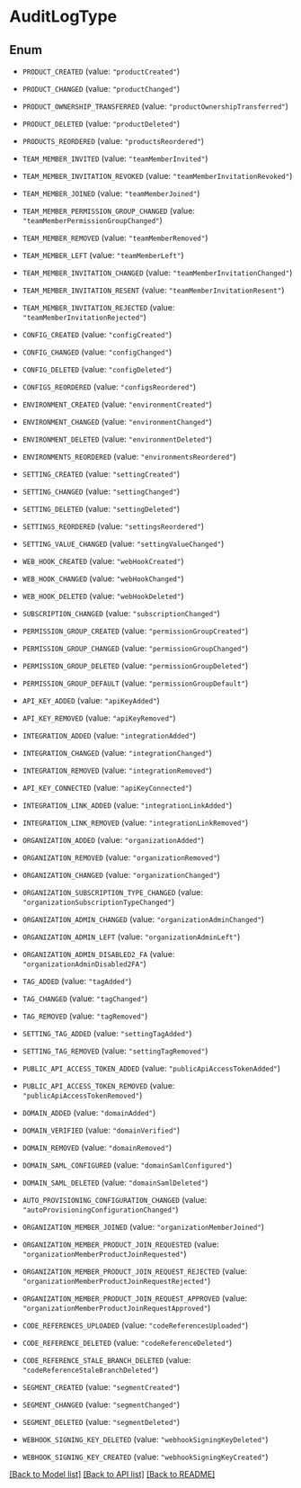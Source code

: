 # AuditLogType

## Enum


* `PRODUCT_CREATED` (value: `"productCreated"`)

* `PRODUCT_CHANGED` (value: `"productChanged"`)

* `PRODUCT_OWNERSHIP_TRANSFERRED` (value: `"productOwnershipTransferred"`)

* `PRODUCT_DELETED` (value: `"productDeleted"`)

* `PRODUCTS_REORDERED` (value: `"productsReordered"`)

* `TEAM_MEMBER_INVITED` (value: `"teamMemberInvited"`)

* `TEAM_MEMBER_INVITATION_REVOKED` (value: `"teamMemberInvitationRevoked"`)

* `TEAM_MEMBER_JOINED` (value: `"teamMemberJoined"`)

* `TEAM_MEMBER_PERMISSION_GROUP_CHANGED` (value: `"teamMemberPermissionGroupChanged"`)

* `TEAM_MEMBER_REMOVED` (value: `"teamMemberRemoved"`)

* `TEAM_MEMBER_LEFT` (value: `"teamMemberLeft"`)

* `TEAM_MEMBER_INVITATION_CHANGED` (value: `"teamMemberInvitationChanged"`)

* `TEAM_MEMBER_INVITATION_RESENT` (value: `"teamMemberInvitationResent"`)

* `TEAM_MEMBER_INVITATION_REJECTED` (value: `"teamMemberInvitationRejected"`)

* `CONFIG_CREATED` (value: `"configCreated"`)

* `CONFIG_CHANGED` (value: `"configChanged"`)

* `CONFIG_DELETED` (value: `"configDeleted"`)

* `CONFIGS_REORDERED` (value: `"configsReordered"`)

* `ENVIRONMENT_CREATED` (value: `"environmentCreated"`)

* `ENVIRONMENT_CHANGED` (value: `"environmentChanged"`)

* `ENVIRONMENT_DELETED` (value: `"environmentDeleted"`)

* `ENVIRONMENTS_REORDERED` (value: `"environmentsReordered"`)

* `SETTING_CREATED` (value: `"settingCreated"`)

* `SETTING_CHANGED` (value: `"settingChanged"`)

* `SETTING_DELETED` (value: `"settingDeleted"`)

* `SETTINGS_REORDERED` (value: `"settingsReordered"`)

* `SETTING_VALUE_CHANGED` (value: `"settingValueChanged"`)

* `WEB_HOOK_CREATED` (value: `"webHookCreated"`)

* `WEB_HOOK_CHANGED` (value: `"webHookChanged"`)

* `WEB_HOOK_DELETED` (value: `"webHookDeleted"`)

* `SUBSCRIPTION_CHANGED` (value: `"subscriptionChanged"`)

* `PERMISSION_GROUP_CREATED` (value: `"permissionGroupCreated"`)

* `PERMISSION_GROUP_CHANGED` (value: `"permissionGroupChanged"`)

* `PERMISSION_GROUP_DELETED` (value: `"permissionGroupDeleted"`)

* `PERMISSION_GROUP_DEFAULT` (value: `"permissionGroupDefault"`)

* `API_KEY_ADDED` (value: `"apiKeyAdded"`)

* `API_KEY_REMOVED` (value: `"apiKeyRemoved"`)

* `INTEGRATION_ADDED` (value: `"integrationAdded"`)

* `INTEGRATION_CHANGED` (value: `"integrationChanged"`)

* `INTEGRATION_REMOVED` (value: `"integrationRemoved"`)

* `API_KEY_CONNECTED` (value: `"apiKeyConnected"`)

* `INTEGRATION_LINK_ADDED` (value: `"integrationLinkAdded"`)

* `INTEGRATION_LINK_REMOVED` (value: `"integrationLinkRemoved"`)

* `ORGANIZATION_ADDED` (value: `"organizationAdded"`)

* `ORGANIZATION_REMOVED` (value: `"organizationRemoved"`)

* `ORGANIZATION_CHANGED` (value: `"organizationChanged"`)

* `ORGANIZATION_SUBSCRIPTION_TYPE_CHANGED` (value: `"organizationSubscriptionTypeChanged"`)

* `ORGANIZATION_ADMIN_CHANGED` (value: `"organizationAdminChanged"`)

* `ORGANIZATION_ADMIN_LEFT` (value: `"organizationAdminLeft"`)

* `ORGANIZATION_ADMIN_DISABLED2_FA` (value: `"organizationAdminDisabled2FA"`)

* `TAG_ADDED` (value: `"tagAdded"`)

* `TAG_CHANGED` (value: `"tagChanged"`)

* `TAG_REMOVED` (value: `"tagRemoved"`)

* `SETTING_TAG_ADDED` (value: `"settingTagAdded"`)

* `SETTING_TAG_REMOVED` (value: `"settingTagRemoved"`)

* `PUBLIC_API_ACCESS_TOKEN_ADDED` (value: `"publicApiAccessTokenAdded"`)

* `PUBLIC_API_ACCESS_TOKEN_REMOVED` (value: `"publicApiAccessTokenRemoved"`)

* `DOMAIN_ADDED` (value: `"domainAdded"`)

* `DOMAIN_VERIFIED` (value: `"domainVerified"`)

* `DOMAIN_REMOVED` (value: `"domainRemoved"`)

* `DOMAIN_SAML_CONFIGURED` (value: `"domainSamlConfigured"`)

* `DOMAIN_SAML_DELETED` (value: `"domainSamlDeleted"`)

* `AUTO_PROVISIONING_CONFIGURATION_CHANGED` (value: `"autoProvisioningConfigurationChanged"`)

* `ORGANIZATION_MEMBER_JOINED` (value: `"organizationMemberJoined"`)

* `ORGANIZATION_MEMBER_PRODUCT_JOIN_REQUESTED` (value: `"organizationMemberProductJoinRequested"`)

* `ORGANIZATION_MEMBER_PRODUCT_JOIN_REQUEST_REJECTED` (value: `"organizationMemberProductJoinRequestRejected"`)

* `ORGANIZATION_MEMBER_PRODUCT_JOIN_REQUEST_APPROVED` (value: `"organizationMemberProductJoinRequestApproved"`)

* `CODE_REFERENCES_UPLOADED` (value: `"codeReferencesUploaded"`)

* `CODE_REFERENCE_DELETED` (value: `"codeReferenceDeleted"`)

* `CODE_REFERENCE_STALE_BRANCH_DELETED` (value: `"codeReferenceStaleBranchDeleted"`)

* `SEGMENT_CREATED` (value: `"segmentCreated"`)

* `SEGMENT_CHANGED` (value: `"segmentChanged"`)

* `SEGMENT_DELETED` (value: `"segmentDeleted"`)

* `WEBHOOK_SIGNING_KEY_DELETED` (value: `"webhookSigningKeyDeleted"`)

* `WEBHOOK_SIGNING_KEY_CREATED` (value: `"webhookSigningKeyCreated"`)


[[Back to Model list]](../README.md#documentation-for-models) [[Back to API list]](../README.md#documentation-for-api-endpoints) [[Back to README]](../README.md)


